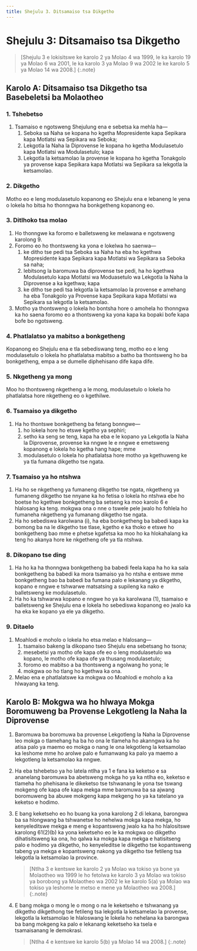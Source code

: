 ```yaml
---
title: Shejulu 3. Ditsamaiso tsa Dikgetho
---
```


# Shejulu 3: Ditsamaiso tsa Dikgetho

> [Shejulu 3 e lokisitswe ke karolo 2 ya Molao 4 wa 1999, le ka karolo 19 ya Molao 6 wa 2001, le ka karolo 3 ya Molao 9 wa 2002 le ke karolo 5 ya Molao 14 wa 2008.]
{:.note}

## Karolo A: Ditsamaiso tsa Dikgetho tsa Basebeletsi ba Molaotheo

### 1. Tshebetso

1.	Tsamaiso e ngotsweng Shejulung ena e sebetsa ka mehla ha—
	1.	Seboka sa Naha se kopana ho kgetha Mopresidente kapa Sepikara kapa Motlatsi wa Sepikara wa Seboka;
	1.	Lekgotla la Naha la Diprovense le kopana ho kgetha Modulasetulo kapa Motlatsi wa Modulasetulo; kapa
	1.	Lekgotla la ketsamolao la provense le kopana ho kgetha Tonakgolo ya provense kapa Sepikara kapa Motlatsi wa Sepikara sa lekgotla la ketsamolao.

### 2. Dikgetho

Motho eo e leng modulasetulo kopanong eo Shejulu ena e lebaneng le yena o lokela ho bitsa ho thonngwa ha bonkgetheng kopanong eo.

### 3. Ditlhoko tsa molao

1.	Ho thonngwe ka foromo e balletsweng ke melawana e ngotsweng karolong 9.
1.	Foromo eo ho thontsweng ka yona e lokelwa ho saenwa—
	1.	ke ditho tse pedi tsa Seboka sa Naha ha eba ho kgethwa Mopresidente kapa Sepikara kapa Motlatsi wa Sepikara sa Seboka sa naha;
	1.	lebitsong la baromuwa ba diprovense tse pedi, ha ho kgethwa Modulasetulo kapa Motlatsi wa Moduasetulo wa Lekgotla la Naha la Diprovense a ka kgethwa; kapa
	1.	ke ditho tse pedi tsa lekgotla la ketsamolao la provense e amehang ha eba Tonakgolo ya Provense kapa Sepikara kapa Motlatsi wa Sepikara sa lekgotla la ketsamolao.
1.	Motho ya thontsweng o lokela ho bontsha hore o amohela ho thonngwa ka ho saena foromo eo a thontsweng ka yona kapa ka bopaki bofe kapa bofe bo ngotsweng.

### 4. Phatlalatso ya mabitso a bonkgetheng

Kopanong eo Shejulu ena e tla sebediswang teng, motho eo e leng modulasetulo o lokela ho phatlalatsa mabitso a batho ba thontsweng ho ba bonkgetheng, empa a se dumelle diphehisano dife kapa dife.

### 5. Nkgetheng ya mong

Moo ho thontsweng nkgetheng a le mong, modulasetulo o lokela ho phatlalatsa hore nkgetheng eo o kgethilwe.

### 6. Tsamaiso ya dikgetho

1.	Ha ho thontswe bonkgetheng ba fetang bonngwe—
	1.	ho lokela hore ho etswe kgetho ya sephiri;
	1.	setho ka seng se teng, kapa ha eba e le kopano ya Lekgotla la Naha la Diprovense, provense ka nngwe le e nngwe e emetsweng kopanong e lokela ho kgetha hang hape; mme
	1.	modulasetulo o lokela ho phatlalatsa hore motho ya kgethuweng ke ya tla fumana dikgetho tse ngata.

### 7. Tsamaiso ya ho ntshwa

1.	Ha ho se nkgetheng ya fumaneng dikgetho tse ngata, nkgetheng ya fumaneng dikgetho tse nnyane ka ho fetisa o lokela ho ntshwa ebe ho boetse ho kgethwe bonkgetheng ba setseng ka moo karolo 6 e hlalosang ka teng. mokgwa ona o nne o tswele pele jwalo ho fohlela ho fumaneha nkgetheng ya fumanang dikgetho tse ngata.
2.	Ha ho sebediswa karolwana (i), ha eba bonkgetheng ba babedi kapa ka bomong ba na le dikgetho tse tlase, kgetho e ka thoko e etswe ho bonkgetheng bao mme e phetse kgafetsa ka moo ho ka hlokahalang ka teng ho akanya hore ke nkgetheng ofe ya tla ntshwa.

### 8. Dikopano tse ding

1.	Ha ho ka ha thonngwa bonkgetheng ba babedi feela kapa ha ho ka sala bonkgetheng ba babedi ka mora tsamaiso ya ho ntsha e entswe mme bonkgetheng bao ba babedi ba fumana palo e lekanang ya dikgetho, kopano e nngwe e tshwarwe matsatsing a supileng ka nako e balletsweng ke modulasetulo.
2.	Ha ho ka tshwarwa kopano e nngwe ho ya ka karolwana (1), tsamaiso e balletsweng ke Shejulu ena e lokela ho sebediswa kopanong eo jwalo ka ha eka ke kopano ya ele ya dikgetho.

### 9. Ditaelo

1.	Moahlodi e moholo o lokela ho etsa melao e hlalosang—
	1.	tsamaiso bakeng la dikopano tseo Shejulu ena sebetsang ho tsona;
	1.	mesebetsi ya motho ofe kapa ofe eo o leng modulasetulo wa kopano, le motho ofe kapa ofe ya thusang modulasetulo;
	1.	foromo eo mabitso a ba thontsweng a ngolwang ho yona; le
	1.	mokgwa oo ho tlang ho kgethwa ka ona.
2.	Melao ena e phatlalatswe ka mokgwa oo Moahlodi e moholo a ka hlwayang ka teng.

## Karolo B: Mokgwa wa ho hlwaya Mokga Boromuweng ba Provense Lekgotleng la Naha la Diprovense

1.	Baromuwa ba boromuwa ba provense Lekgotleng la Naha la Diprovense leo mokga o tlamehang ha ba ho ona le tlameha ho akanngwa ka ho atisa palo ya maemo eo mokga o nang le ona lekgotleng la ketsamolao ka leshome mme ho arolwe palo e fumanwang ka palo ya maemo a lekgotleng la ketsamolao ka nngwe.
2.	Ha eba tshebetso ya ho latela ntlha ya 1 e fana ka keketso e sa ananelang baromuwa ba abetsweng mokga ho ya ka ntlha eo, keketso e tlameha ho phehisana le dikeketso tse tshwanang le yona tse tswang mokgeng ofe kapa ofe kapa mekga mme baromuwa ba sa ajwang boromuweng ba abuwe mokgeng kapa mekgeng ho ya ka tatelano ya keketso e hodimo.
3.	E bang keketseho eo ho buang ka yona karolong 2 di lekana, barongwa ba sa hlongwang ba tshwanetse ho nehelwa mokga kapa mekga, ho kenyeleditswe mekga e meng e kopantsweng jwalo ka ha ho hlalositswe karolong 61(2)(b) ka yona keketseho eo le ka mokgwa oo dikgetho dihatisitsweng ka ona, ho qalwa ka mokga kapa mekga e hatisitseng palo e hodimo ya dikgetho, ho kenyeleditse le dikgetho tse kopantsweng tabeng ya mekga e kopantsweng nakong ya dikgetho tse fetileng tsa lekgotla la ketsamolao la province.

	> [Ntlha 3 e kentswe ke karolo 2 ya Molao wa tokiso ya bone ya Molaotheo wa 1999 le ho fetolwa ke karolo 3 ya Molao wa tokiso ya borobong ya Molaotheo wa 2002 le ke karolo 5(a) ya Molao wa tokiso ya leshome le metso e mene ya Molaotheo wa 2008.]
	{:.note}

4. E bang mokga o mong le o mong o na le keketseho e tshwanang ya dikgetho dikgethong tse fetileng tsa lekgotla la ketsamelao la provense, lekgotla la ketsamolao le hlaloswang le lokela ho nehelana ka barongwa ba bang mokgeng ka palo e lekanang keketseho ka tsela e tsamaisanang le demokrasi.

	> [Ntlha 4 e kentswe ke karolo 5(b) ya Molao 14 wa 2008.]
	{:.note}